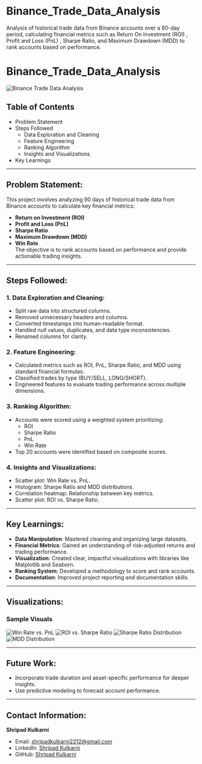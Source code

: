 # Binance_Trade_Data_Analysis
Analysis of historical trade data from Binance accounts over a 90-day period, calculating financial metrics such as Return On Investment (ROI) , Profit and Loss (PnL) , Sharpe Ratio, and Maximum Drawdown (MDD) to rank accounts based on performance.

# Binance_Trade_Data_Analysis
![Binance Trade Data Analysis](https://github.com/user-attachments/assets/analysis_cover_image.png)

## Table of Contents
- Problem Statement
- Steps Followed
  - Data Exploration and Cleaning
  - Feature Engineering
  - Ranking Algorithm
  - Insights and Visualizations
- Key Learnings

---

## Problem Statement:
This project involves analyzing 90 days of historical trade data from Binance accounts to calculate key financial metrics:
- **Return on Investment (ROI)**  
- **Profit and Loss (PnL)**  
- **Sharpe Ratio**  
- **Maximum Drawdown (MDD)**  
- **Win Rate**  
The objective is to rank accounts based on performance and provide actionable trading insights.

---

## Steps Followed:

### 1. Data Exploration and Cleaning:
- Split raw data into structured columns.
- Removed unnecessary headers and columns.
- Converted timestamps into human-readable format.
- Handled null values, duplicates, and data type inconsistencies.
- Renamed columns for clarity.

### 2. Feature Engineering:
- Calculated metrics such as ROI, PnL, Sharpe Ratio, and MDD using standard financial formulas.
- Classified trades by type (BUY/SELL, LONG/SHORT).
- Engineered features to evaluate trading performance across multiple dimensions.

### 3. Ranking Algorithm:
- Accounts were scored using a weighted system prioritizing:
  - ROI
  - Sharpe Ratio
  - PnL
  - Win Rate
- Top 20 accounts were identified based on composite scores.

### 4. Insights and Visualizations:
- Scatter plot: Win Rate vs. PnL.
- Histogram: Sharpe Ratio and MDD distributions.
- Correlation heatmap: Relationship between key metrics.
- Scatter plot: ROI vs. Sharpe Ratio.

---

## Key Learnings:
- **Data Manipulation**: Mastered cleaning and organizing large datasets.
- **Financial Metrics**: Gained an understanding of risk-adjusted returns and trading performance.
- **Visualization**: Created clear, impactful visualizations with libraries like Matplotlib and Seaborn.
- **Ranking System**: Developed a methodology to score and rank accounts.
- **Documentation**: Improved project reporting and documentation skills.

---

## Visualizations:
### Sample Visuals
![Win Rate vs. PnL](https://github.com/user-attachments/assets/win_rate_pnl.png)
![ROI vs. Sharpe Ratio](https://github.com/user-attachments/assets/roi_sharpe.png)
![Sharpe Ratio Distribution](https://github.com/user-attachments/assets/sharpe_ratio_histogram.png)
![MDD Distribution](https://github.com/user-attachments/assets/mdd_histogram.png)

---

## Future Work:
- Incorporate trade duration and asset-specific performance for deeper insights.
- Use predictive modeling to forecast account performance.

---

## Contact Information:
**Shripad Kulkarni**  
- Email: [shripadkulkarni2212@gmail.com](mailto:shripadkulkarni2212@gmail.com)  
- LinkedIn: [Shripad Kulkarni](https://www.linkedin.com/in/shripad-kulkarni-candoit)  
- GitHub: [Shripad Kulkarni](https://github.com/shripadk1999)  

